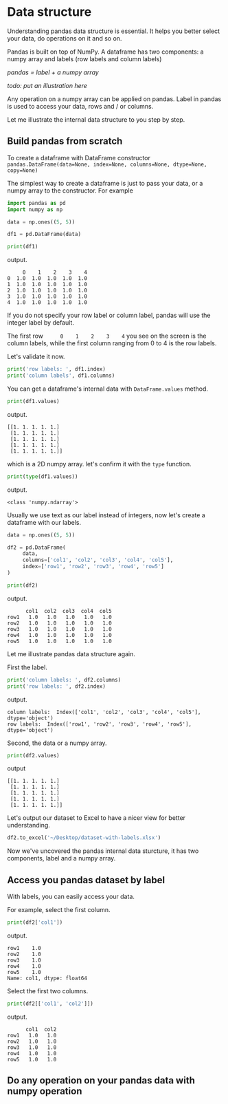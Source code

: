 # Data structure

Understanding pandas data structure is essential. It helps you better select your data, do operations on it and so on.

Pandas is built on top of NumPy. A dataframe has two components: a numpy array and labels (row labels and column labels)

*pandas = label + a numpy array*

*todo: put an illustration here*

Any operation on a numpy array can be applied on pandas. Label in pandas is used to access your data, rows and / or columns.

Let me illustrate the internal data structure to you step by step.

## Build pandas from scratch

To create a dataframe with DataFrame constructor `pandas.DataFrame(data=None, index=None, columns=None, dtype=None, copy=None)`

The simplest way to create a dataframe is just to pass your data, or a numpy array to the constructor. For example

```py
import pandas as pd
import numpy as np

data = np.ones((5, 5))

df1 = pd.DataFrame(data)

print(df1)
```

output.

```
     0    1    2    3    4
0  1.0  1.0  1.0  1.0  1.0
1  1.0  1.0  1.0  1.0  1.0
2  1.0  1.0  1.0  1.0  1.0
3  1.0  1.0  1.0  1.0  1.0
4  1.0  1.0  1.0  1.0  1.0
```

If you do not specify your row label or column label, pandas will use the integer label by default.

The first row `     0    1    2    3    4` you see on the screen is the column labels, while the first column ranging from 0 to 4 is the row labels.

Let's validate it now.

```py
print('row labels: ', df1.index)
print('column labels', df1.columns)
```

You can get a dataframe's internal data with `DataFrame.values` method.

```py
print(df1.values)
```

output.

```
[[1. 1. 1. 1. 1.]
 [1. 1. 1. 1. 1.]
 [1. 1. 1. 1. 1.]
 [1. 1. 1. 1. 1.]
 [1. 1. 1. 1. 1.]]
```

which is a 2D numpy array. let's confirm it with the `type` function.

```py
print(type(df1.values))
```

output.

```
<class 'numpy.ndarray'>
```

Usually we use text as our label instead of integers, now let's create a dataframe with our labels.

```py
data = np.ones((5, 5))

df2 = pd.DataFrame(
     data,
     columns=['col1', 'col2', 'col3', 'col4', 'col5'],
     index=['row1', 'row2', 'row3', 'row4', 'row5']
)

print(df2)
```

output.

```
      col1  col2  col3  col4  col5
row1   1.0   1.0   1.0   1.0   1.0
row2   1.0   1.0   1.0   1.0   1.0
row3   1.0   1.0   1.0   1.0   1.0
row4   1.0   1.0   1.0   1.0   1.0
row5   1.0   1.0   1.0   1.0   1.0
```

Let me illustrate pandas data structure again.

First the label.

```py
print('column labels: ', df2.columns)
print('row labels: ', df2.index)
```

output.

```
column labels:  Index(['col1', 'col2', 'col3', 'col4', 'col5'], dtype='object')
row labels:  Index(['row1', 'row2', 'row3', 'row4', 'row5'], dtype='object')
```

Second, the data or a numpy array.

```py
print(df2.values)
```

output

```
[[1. 1. 1. 1. 1.]
 [1. 1. 1. 1. 1.]
 [1. 1. 1. 1. 1.]
 [1. 1. 1. 1. 1.]
 [1. 1. 1. 1. 1.]]
```

Let's output our dataset to Excel to have a nicer view for better understanding.

```py
df2.to_excel('~/Desktop/dataset-with-labels.xlsx')
```

Now we've uncovered the pandas internal data sturcture, it has two components, label and a numpy array.

## Access you pandas dataset by label

With labels, you can easily access your data.

For example, select the first column.

```py
print(df2['col1'])
```

output.

```
row1    1.0
row2    1.0
row3    1.0
row4    1.0
row5    1.0
Name: col1, dtype: float64
```

Select the first two columns.

```py
print(df2[['col1', 'col2']])
```

output.

```
      col1  col2
row1   1.0   1.0
row2   1.0   1.0
row3   1.0   1.0
row4   1.0   1.0
row5   1.0   1.0
```

## Do any operation on your pandas data with numpy operation

